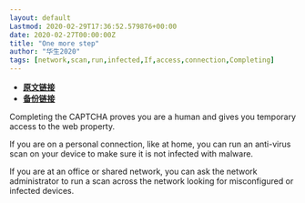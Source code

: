 ```yaml
---
layout: default
Lastmod: 2020-02-29T17:36:52.579876+00:00
date: 2020-02-27T00:00:00Z
title: "One more step"
author: "华生2020"
tags: [network,scan,run,infected,If,access,connection,Completing]
---
```


* [**原文链接**](http://archive.ph/77mcr)
* [**备份链接**](http://archive.ph/77mcr)


Completing the CAPTCHA proves you are a human and gives you temporary access to the web property.

If you are on a personal connection, like at home, you can run an anti-virus scan on your device to make sure it is not infected with malware.

If you are at an office or shared network, you can ask the network administrator to run a scan across the network looking for misconfigured or infected devices.

